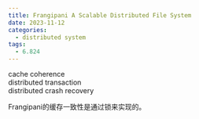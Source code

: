 ```yaml
---
title: Frangipani A Scalable Distributed File System
date: 2023-11-12
categories:
  - distributed system
tags:
  - 6.824
---
```


cache coherence  
distributed transaction  
distributed crash recovery  

Frangipani的缓存一致性是通过锁来实现的。 